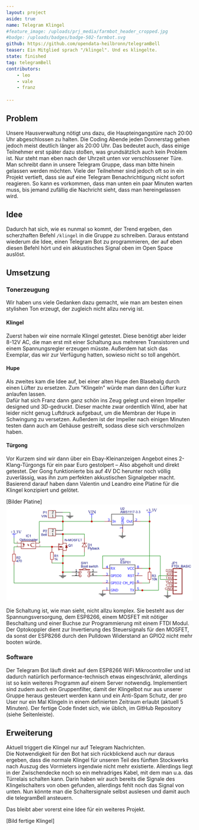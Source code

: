 ```yaml
---
layout: project
aside: true
name: Telegram Klingel
#feature_image: /uploads/prj_media/farmbot_header_cropped.jpg
#badge: /uploads/badges/badge-502-farmbot.svg
github: https://github.com/opendata-heilbronn/telegramBell 
teaser: Ein Mitglied sprach "/klingel". Und es klingelte.
state: finished
tag: telegramBell
contributors:
    - leo
    - vale
    - franz

---
```

 
## Problem 
Unsere Hausverwaltung nötigt uns dazu, die Haupteingangstüre nach 20:00 Uhr abgeschlossen zu halten. Die Coding Abende jeden Donnerstag gehen jedoch meist deutlich länger als 20:00 Uhr. Das bedeutet auch, dass einige Teilnehmer erst später dazu stoßen, was grundsätzlich auch kein Problem ist. Nur steht man eben nach der Uhrzeit unten vor verschlossener Türe. 
Man schreibt dann in unsere Telegram Gruppe, dass man bitte hinein gelassen werden möchten. Viele der Teilnehmer sind jedoch oft so in ein Projekt vertieft, dass sie auf eine Telegram Benachrichtigung nicht sofort reagieren. So kann es vorkommen, dass man unten ein paar Minuten warten muss, bis jemand zufällig die Nachricht sieht, dass man hereingelassen wird. 
 
## Idee 
Dadurch hat sich, wie es nunmal so kommt, der Trend ergeben, den scherzhaften Befehl `/klingel` in die Gruppe zu schreiben. Daraus entstand wiederum die Idee, einen Telegram Bot zu programmieren, der auf eben diesen Befehl hört und ein akkustisches Signal oben im Open Space auslöst. 
 
## Umsetzung 
### Tonerzeugung 
Wir haben uns viele Gedanken dazu gemacht, wie man am besten einen stylishen Ton erzeugt, der zugleich nicht allzu nervig ist. 
 
#### Klingel 
Zuerst haben wir eine normale Klingel getestet. Diese benötigt aber leider 8-12V AC, die man erst mit einer Schaltung aus mehreren Transistoren und einem Spannungsregler erzeugen müsste. Außerdem hat sich das Exemplar, das wir zur Verfügung hatten, sowieso nicht so toll angehört. 
 
#### Hupe 
Als zweites kam die Idee auf, bei einer alten Hupe den Blasebalg durch einen Lüfter zu ersetzen. Zum "Klingeln" würde man dann den Lüfter kurz anlaufen lassen.  
Dafür hat sich Franz dann ganz schön ins Zeug gelegt und einen Impeller designed und 3D-gedruckt. Dieser machte zwar ordentlich Wind, aber hat leider nicht genug Luftdruck aufgebaut, um die Membran der Hupe in Schwingung zu versetzen. Außerdem ist der Impeller nach einigen Minuten testen dann auch am Gehäuse gestreift, sodass diese sich verschmolzen haben. 
 
#### Türgong 
Vor Kurzem sind wir dann über ein Ebay-Kleinanzeigen Angebot eines 2-Klang-Türgongs für ein paar Euro gestolpert – Also abgeholt und direkt getestet. Der Gong funktionierte bis auf 4V DC herunter noch völlig zuverlässig, was ihn zum perfekten akkustischen Signalgeber macht. 
Basierend darauf haben dann Valentin und Leandro eine Platine für die Klingel konzipiert und gelötet. 

[Bilder Platine]  
![Schaltplan](/uploads/prj_media/2018-04-16-telegram-klingel/schematic.png "Schaltplan")

Die Schaltung ist, wie man sieht, nicht allzu komplex. Sie besteht aus der Spannungsversorgung, dem ESP8266, einem MOSFET mit nötiger Beschaltung und einer Buchse zur Programmierung mit einem FTDI Modul. 
Der Optokoppler dient zur Invertierung des Steuersignals für den MOSFET, da sonst der ESP8266 durch den Pulldown Widerstand an GPIO2 nicht mehr booten würde.  
 
### Software 
Der Telegram Bot läuft direkt auf dem ESP8266 WiFi Mikrocontroller und ist dadurch natürlich performance-technisch etwas eingeschränkt, allerdings ist so kein weiteres Programm auf einem Server notwendig. 
Implementiert sind zudem auch ein Gruppenfilter, damit der Klingelbot nur aus unserer Gruppe heraus gesteuert werden kann und ein Anti-Spam Schutz, der pro User nur ein Mal Klingeln in einem definierten Zeitraum erlaubt (aktuell 5 Minuten). 
Der fertige Code findet sich, wie üblich, im GitHub Repository (siehe Seitenleiste). 
 
 
## Erweiterung 
Aktuell triggert die Klingel nur auf Telegram Nachrichten.  
Die Notwendigkeit für den Bot hat sich rückblickend auch nur daraus ergeben, dass die normale Klingel für unseren Teil des fünften Stockwerks nach Auszug des Vormieters irgendwie nicht mehr existierte. 
Allerdings liegt in der Zwischendecke noch so ein mehradriges Kabel, mit dem man u.a. das Türrelais schalten kann. Darin haben wir auch bereits die Signale des Klingelschalters von oben gefunden, allerdings fehlt noch das Signal von unten. 
Nun könnte man die Schaltersignale selbst auslesen und damit auch die telegramBell ansteuern.  
 
Das bleibt aber vorerst eine Idee für ein weiteres Projekt. 
 
[Bild fertige Klingel] 
